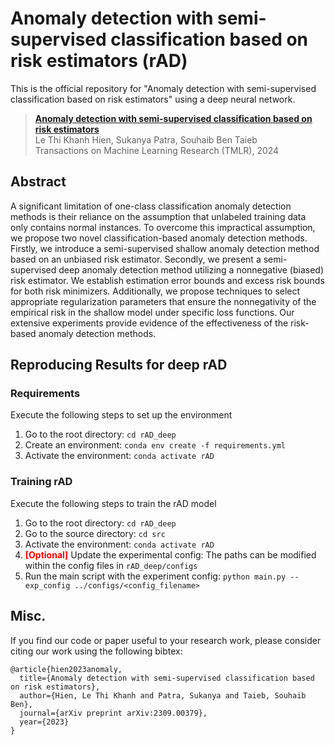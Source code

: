 # Anomaly detection with semi-supervised classification based on risk estimators (rAD)

This is the official repository for "Anomaly detection with semi-supervised classification based on risk estimators" using a deep neural network.

> [**Anomaly detection with semi-supervised classification based on risk estimators**](https://arxiv.org/abs/2309.00379)  
> Le Thi Khanh Hien, Sukanya Patra, Souhaib Ben Taieb  
> Transactions on Machine Learning Research (TMLR), 2024

## Abstract
A significant limitation of one-class classification anomaly detection methods is their reliance on the assumption that unlabeled training data only contains normal instances. To overcome this impractical assumption, we propose two novel classification-based anomaly detection methods. Firstly, we introduce a semi-supervised shallow anomaly detection method based on an unbiased risk estimator. Secondly, we present a semi-supervised deep anomaly detection method utilizing a nonnegative (biased) risk estimator. We establish estimation error bounds and excess risk bounds for both risk minimizers. Additionally, we propose techniques to select appropriate regularization parameters that ensure the nonnegativity of the empirical risk in the shallow model under specific loss functions. Our extensive experiments provide evidence of the effectiveness of the risk-based anomaly detection methods.

## Reproducing Results for deep rAD

### Requirements

Execute the following steps to set up the environment

1. Go to the root directory: ```cd rAD_deep```
2. Create an environment: ```conda env create -f requirements.yml```
3. Activate the environment: ```conda activate rAD```

### Training rAD

Execute the following steps to train the rAD model

1. Go to the root directory: ```cd rAD_deep```
2. Go to the source directory: ```cd src```
3. Activate the environment: ```conda activate rAD```
4. <span style="color:red">**[Optional]**</span> Update the experimental config: The paths can be modified within the config files in ```rAD_deep/configs```
5. Run the main script with the experiment config: ```python main.py --exp_config ../configs/<config_filename>```

## Misc.

If you find our code or paper useful to your research work, please consider citing our work using the following bibtex:
```
@article{hien2023anomaly,
  title={Anomaly detection with semi-supervised classification based on risk estimators},
  author={Hien, Le Thi Khanh and Patra, Sukanya and Taieb, Souhaib Ben},
  journal={arXiv preprint arXiv:2309.00379},
  year={2023}
}
```
